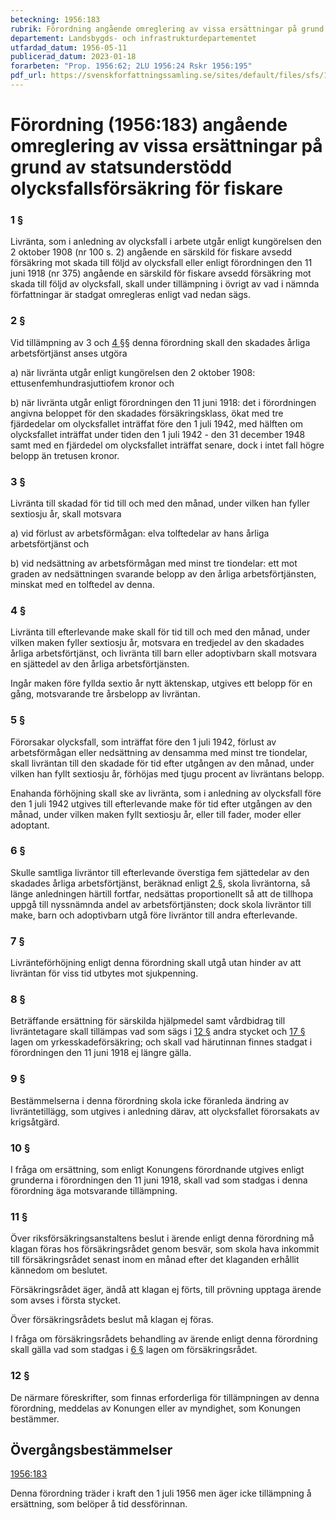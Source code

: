 ```yaml
---
beteckning: 1956:183
rubrik: Förordning angående omreglering av vissa ersättningar på grund av statsunderstödd olycksfallsförsäkring för fiskare
departement: Landsbygds- och infrastrukturdepartementet
utfardad_datum: 1956-05-11
publicerad_datum: 2023-01-18
forarbeten: "Prop. 1956:62; 2LU 1956:24 Rskr 1956:195"
pdf_url: https://svenskforfattningssamling.se/sites/default/files/sfs/1956-05/SFS1956-183.pdf
---
```


# Förordning (1956:183) angående omreglering av vissa ersättningar på grund av statsunderstödd olycksfallsförsäkring för fiskare

### 1 §

Livränta, som i anledning av olycksfall i arbete utgår enligt kungörelsen den 2 oktober 1908 (nr 100 s. 2) angående en särskild för fiskare avsedd försäkring mot skada till följd av olycksfall eller enligt förordningen den 11 juni 1918 (nr 375) angående en särskild för fiskare avsedd försäkring mot skada till följd av olycksfall, skall under tillämpning i övrigt av vad i nämnda författningar är stadgat omregleras enligt vad nedan sägs.

### 2 §

Vid tillämpning av 3 och [4 §](#4)§ denna förordning skall den  skadades årliga arbetsförtjänst anses utgöra

a) när livränta utgår enligt kungörelsen den 2 oktober 1908: ettusenfemhundrasjuttiofem kronor och

b) när livränta utgår enligt förordningen den 11 juni 1918: det i förordningen angivna beloppet för den skadades försäkringsklass, ökat med tre fjärdedelar om olycksfallet inträffat före den 1 juli 1942, med hälften om olycksfallet inträffat under tiden den 1 juli 1942 - den 31 december 1948 samt med en fjärdedel om olycksfallet inträffat senare, dock i intet fall högre belopp än tretusen kronor.

### 3 §

Livränta till skadad för tid till och med den månad, under vilken han fyller sextiosju år, skall motsvara

a) vid förlust av arbetsförmågan: elva tolftedelar av hans årliga arbetsförtjänst och

b) vid nedsättning av arbetsförmågan med minst tre tiondelar: ett mot graden av nedsättningen svarande belopp av den årliga arbetsförtjänsten, minskat med en tolftedel av denna.

### 4 §

Livränta till efterlevande make skall för tid till och med den månad, under vilken maken fyller sextiosju år, motsvara en tredjedel av den skadades årliga arbetsförtjänst, och livränta till barn eller adoptivbarn skall motsvara en sjättedel av den årliga arbetsförtjänsten.

Ingår maken före fyllda sextio år nytt äktenskap, utgives ett belopp för en gång, motsvarande tre årsbelopp av livräntan.

### 5 §

Förorsakar olycksfall, som inträffat före den 1 juli 1942, förlust av arbetsförmågan eller nedsättning av densamma med minst tre tiondelar, skall livräntan till den skadade för tid efter utgången av den månad, under vilken han fyllt sextiosju år, förhöjas med tjugu procent av livräntans belopp.

Enahanda förhöjning skall ske av livränta, som i anledning av olycksfall före den 1 juli 1942 utgives till efterlevande make för tid efter utgången av den månad, under vilken maken fyllt sextiosju år, eller till fader, moder eller adoptant.

### 6 §

Skulle samtliga livräntor till efterlevande överstiga fem sjättedelar av den skadades årliga arbetsförtjänst, beräknad enligt [2 §](#2), skola livräntorna, så länge anledningen härtill fortfar, nedsättas proportionellt så att de tillhopa uppgå till nyssnämnda andel av arbetsförtjänsten; dock skola livräntor till make, barn och adoptivbarn utgå före livräntor till andra efterlevande.

### 7 §

Livränteförhöjning enligt denna förordning skall utgå utan hinder av att livräntan för viss tid utbytes mot sjukpenning.

### 8 §

Beträffande ersättning för särskilda hjälpmedel samt vårdbidrag till livräntetagare skall tillämpas vad som sägs i [12 §](#12) andra stycket och [17 §](#17) lagen om yrkesskadeförsäkring; och skall vad härutinnan finnes stadgat i förordningen den 11 juni 1918 ej längre gälla.

### 9 §

Bestämmelserna i denna förordning skola icke föranleda ändring av livräntetillägg, som utgives i anledning därav, att olycksfallet förorsakats av krigsåtgärd.

### 10 §

I fråga om ersättning, som enligt Konungens förordnande utgives enligt grunderna i förordningen den 11 juni 1918, skall vad som stadgas i denna förordning äga motsvarande tillämpning.

### 11 §

Över riksförsäkringsanstaltens beslut i ärende enligt denna förordning må klagan föras hos försäkringsrådet genom besvär, som skola hava inkommit till försäkringsrådet senast inom en månad efter det klaganden erhållit kännedom om beslutet.

Försäkringsrådet äger, ändå att klagan ej förts, till prövning upptaga ärende som avses i första stycket.

Över försäkringsrådets beslut må klagan ej föras.

I fråga om försäkringsrådets behandling av ärende enligt denna förordning skall gälla vad som stadgas i [6 §](#6) lagen om försäkringsrådet.

### 12 §

De närmare föreskrifter, som finnas erforderliga för tillämpningen av denna förordning, meddelas av Konungen eller av myndighet, som Konungen bestämmer.

## Övergångsbestämmelser

[1956:183](https://selex.se/eli/sfs/1956/183)

Denna förordning träder i kraft den 1 juli 1956 men äger icke tillämpning å ersättning, som belöper å tid dessförinnan.